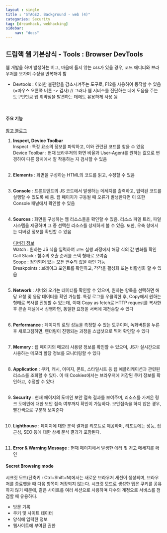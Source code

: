 ```yaml
---
layout : single
title : "STAGE2. Background - web (4)"
categories: Security
tag: [dreamhack, webhacking]
sidebar:
    nav: "docs"
---
```


## 드림핵 웹 기본상식 - Tools : Browser DevTools

웹 개발을 하며 발생하는 버그, 마음에 들지 않는 css가 있을 경우, 코드 에디터와 브라우저를 오가며 수정을 반복해야 함
<br>

- Devtools : 이러한 불편함을 감소시켜주는 도구로, F12를 사용하여 동작할 수 있음 (=마우스 오른쪽 버튼 -> 검사) //
그러나 웹 서비스를 진단하는 데에 도움을 주는 도구인만큼 웹 취약점을 발견하는 데에도 유용하게 사용 됨
<br>

#### 주요 기능

<a href = "https://blog.naver.com/vkfkdto0209/222385478281"> 참고 블로그 </a>

1. **Inspect, Device Toolbar**<br>
Inspect : 특정 요소의 정보를 파악하고, 이와 관련된 코드를 찾을 수 있음<br>
Device Toolbar : 현재 브라우저의 화면 비율과 User-Agent를 원하는 값으로 변경하여 다른 장치에서 잘 작동하는 지 검사할 수 있음<br><br>
2. **Elements** : 화면을 구성하는 HTML의 코드를 읽고, 수정할 수 있음<br><br>
3. **Console** : 프론트엔드의 JS 코드에서 발생하는 메세지를 출력하고, 입력된 코드를 실행할 수 있도록 해 줌. 웹 페이지가 구동될 때 오류가 발생한다면 이 또한 Console 패널에서 확인할 수 있음<br><br>
4. **Sources** : 화면을 구성하는 웹 리소스들을 확인할 수 있음. 리소스 파일 트리, 파일 시스템을 제공하며 그 중 선택한 리소스를 상세하게 볼 수 있음. 또한, 우측 창에서는 디버깅 정보를 확인할 수 있음<br><br>
<u>디버깅 정보</u><br>
Watch : 원하는 JS 식을 입력하여 코드 실행 과정에서 해당 식의 값 변화를 확인<br>
Call Stack : 함수의 호출 순서를 스택 형태로 보여줌<br>
Scope : 정의되어 있는 모든 변수의 값을 확인 가능<br>
Breakpoints : 브레이크 포인트를 확인하고, 각각을 활성화 또는 비활성화 할 수 있음<br><br>

5. **Network** : 서버와 오가는 데이터를 확인할 수 있으며, 원하는 항목을 선택하면 해당 요청 및 응답 데이터를 확인 가능함. 특정 로그를 우클릭한 후, Copy에서 원하는 형태로 복사를 진행할 수 있는데, 이때 Copy as fetch로 HTTP request를 복사한 후 콘솔 패널에서 싱행하면, 동일한 요청을 서버에 재전송할 수 있다<br><br>
6. **Performance** : 페이지의 로딩 성능을 측정할 수 있는 도구이며, 녹화버튼을 누른 후 새로고침하면, 렌더링이 진행되는 과정을 스냅샷으로 찍어 확인할 수 있다<br><br>
7. **Memory** : 웹 페이지의 메모리 사용량 정보를 확인할 수 있으며, JS가 실시간으로 사용하는 메모리 할당 정보를 모니터링할 수 있다<br><br>
7. **Application** : 쿠키, 캐시, 이미지, 폰트, 스타일시트 등 웹 애플리케이션과 관련된 리소스를 조회할 수 있다. 이 때 Cookies에서는 브라우저에 저장된 쿠키 정보를 확인하고, 수정할 수 있다<br><br>
8. **Security** : 현재 페이지의 도메인 보안 접속 결과를 보여주며, 리소스를 가져온 링크 도메인에 대한 보안 접속 여부까지 확인이 가능하다. 보안접속을 하지 않은 경우, 빨간색으로 구분해 보여준다<br><br>
9. **Lighthouse** : 페이지에 대한 분석 결과를 리포트로 제공하며, 리포트에는 성능, 접근성, SEO 등에 대한 상세 분석 결과가 포함된다.<br><br>
10. **Error & Warning Message** : 현재 페이지에서 발생한 에러 및 경고 메세지를 확인

#### Secret Browsing mode

시크릿 모드(단축키 : Ctrl+Shift+N)에서는 새로운 브라우저 세션이 생성되며, 브라우저를 종료햇을 때 다음 항목이 저장되지 않는다. 시크릿 모드로 생성한 탭은 쿠키를 공유하지 않기 때문에, 같은 사이트를 여러 세션으로 사용하며 다수의 계정으로 서비스를 점검할 때 유용하다.

- 방문 기록
- 쿠키 및 사이트 데이터
- 양식에 입력한 정보
- 웹사이트에 부여된 권한
